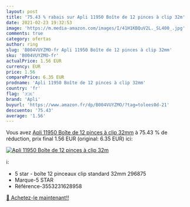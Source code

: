 ```yaml
---
layout: post
title: '75.43 % rabais sur Apli 11950 Boîte de 12 pinces à clip 32m'
date: 2021-02-23 19:32:53
image: 'https://m.media-amazon.com/images/I/41H1KBQuV2L._SL400_.jpg'
comments: true
category: ofertas
author: ring
slug: 'B004VUYZMO-fr Apli 11950 Boîte de 12 pinces à clip 32mm'
sku: 'B004VUYZMO-fr'
actualPrice: 1.56 EUR
currency: EUR
price: 1.56
comparePrice: 6.35 EUR
prodname: 'Apli 11950 Boîte de 12 pinces à clip 32mm'
country: 'fr'
flag: '🇫🇷'
brand: 'Apli'
buyurl: 'https://www.amazon.fr/dp/B004VUYZMO/?tag=tolees0d-21'
descuento: '75.43'
average: '1.56'
---
```


Vous avez [Apli 11950 Boîte de 12 pinces à clip 32mm](https://www.amazon.fr/dp/B004VUYZMO/?tag=tolees0d-21)  à  75.43 % de réduction, prix final  1.56 EUR (original: 6.35 EUR) ici:

[![Apli 11950 Boîte de 12 pinces à clip 32m](https://m.media-amazon.com/images/I/41H1KBQuV2L._SL400_.jpg)](https://www.amazon.fr/dp/B004VUYZMO/?tag=tolees0d-21)

ℹ️:

- 5 star - boîte 12 pinceaux clip standard 32mm 296875
- Marque-5 STAR
- Référence-3553231628958

[🛒 Achetez-le maintenant!!](https://www.amazon.fr/dp/B004VUYZMO/?tag=tolees0d-21)

